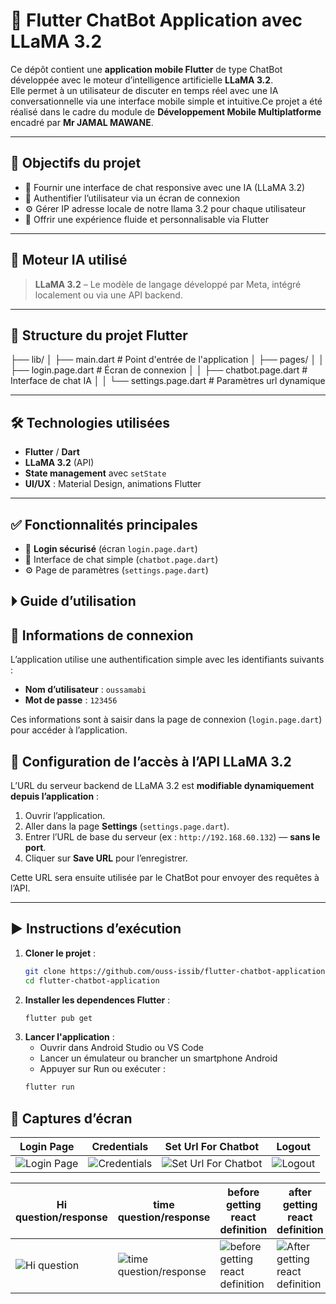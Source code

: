 # 🤖 Flutter ChatBot Application avec LLaMA 3.2

Ce dépôt contient une **application mobile Flutter** de type ChatBot développée avec le moteur d’intelligence artificielle **LLaMA 3.2**.  
Elle permet à un utilisateur de discuter en temps réel avec une IA conversationnelle via une interface mobile simple et intuitive.Ce projet a été réalisé dans le cadre du module de **Développement Mobile Multiplatforme** encadré par **Mr JAMAL MAWANE**.

---

## 🎯 Objectifs du projet

- 💬 Fournir une interface de chat responsive avec une IA (LLaMA 3.2)
- 🔐 Authentifier l’utilisateur via un écran de connexion
- ⚙️ Gérer IP adresse locale de notre llama 3.2 pour chaque utilisateur 
- 🎨 Offrir une expérience fluide et personnalisable via Flutter

---

## 🧠 Moteur IA utilisé

> **LLaMA 3.2** – Le modèle de langage développé par Meta, intégré localement ou via une API backend.

---

## 📂 Structure du projet Flutter
├── lib/
│ ├── main.dart # Point d'entrée de l'application
│ ├── pages/
│ │ ├── login.page.dart # Écran de connexion
│ │ ├── chatbot.page.dart # Interface de chat IA
│ │ └── settings.page.dart # Paramètres url dynamique


---

## 🛠️ Technologies utilisées

- **Flutter** / **Dart**
- **LLaMA 3.2** (API)
- **State management** avec `setState`
- **UI/UX** : Material Design, animations Flutter

---

## ✅ Fonctionnalités principales

- 🔐 **Login sécurisé** (écran `login.page.dart`)
- 💬 Interface de chat simple (`chatbot.page.dart`)
- ⚙️ Page de paramètres (`settings.page.dart`)

## ⏵ Guide d’utilisation

## 🔐 Informations de connexion

L’application utilise une authentification simple avec les identifiants suivants :

- **Nom d’utilisateur** : `oussamabi`
- **Mot de passe** : `123456`

Ces informations sont à saisir dans la page de connexion (`login.page.dart`) pour accéder à l’application.

## 🔧 Configuration de l’accès à l’API LLaMA 3.2

L’URL du serveur backend de LLaMA 3.2 est **modifiable dynamiquement depuis l’application** :

1. Ouvrir l’application.
2. Aller dans la page **Settings** (`settings.page.dart`).
3. Entrer l’URL de base du serveur (ex : `http://192.168.60.132`) — **sans le port**.
4. Cliquer sur **Save URL** pour l’enregistrer.

Cette URL sera ensuite utilisée par le ChatBot pour envoyer des requêtes à l’API.

---

## ▶️ Instructions d’exécution

1. **Cloner le projet** :
   ```bash
   git clone https://github.com/ouss-issib/flutter-chatbot-application.git
   cd flutter-chatbot-application

2. **Installer les dependences Flutter** :
   ```bash
   flutter pub get

3. **Lancer l'application** :
   - Ouvrir dans Android Studio ou VS Code
   - Lancer un émulateur ou brancher un smartphone Android
   - Appuyer sur Run ou exécuter :
   ```bash
   flutter run

## 📸 Captures d’écran

| Login Page | Credentials | Set Url For Chatbot | Logout |
|---|---|---|---|
| ![Login Page](./captures/login.png) | ![Credentials](./captures/credentials.png) | ![Set Url For Chatbot](./captures/settings.png) | ![Logout](./captures/logout.png) |

| Hi question/response | time question/response | before getting react definition | after getting react definition |
|---|---|---|---|
| ![Hi question](./captures/hi.png) | ![time question/response](./captures/time.png) | ![before getting react definition](./captures/beforereact.png) | ![After getting react definition](./captures/afterreact.png) |


